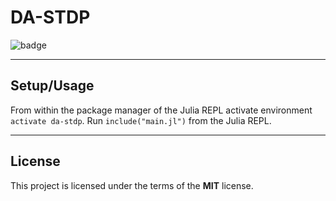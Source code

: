 DA-STDP
============

![badge](https://img.shields.io/badge/Julia-1.4.2-green)





---

## Setup/Usage
From within the package manager of the Julia REPL activate environment `activate da-stdp`.
Run `include("main.jl")` from the Julia REPL.

---

## License

This project is licensed under the terms of the **MIT** license.
